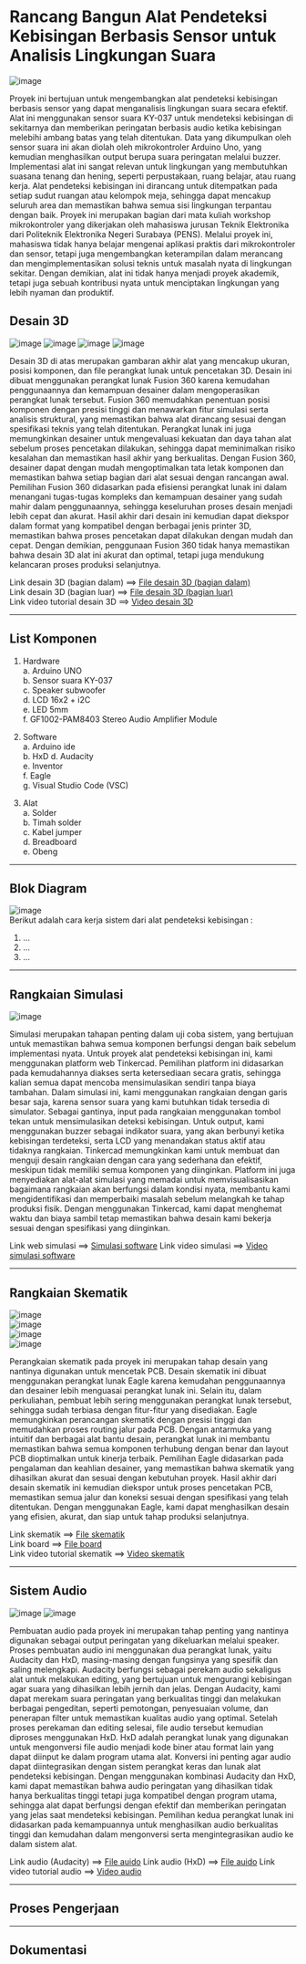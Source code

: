 # Rancang Bangun Alat Pendeteksi Kebisingan Berbasis Sensor untuk Analisis Lingkungan Suara

![image](https://github.com/Renoadith/Projek-Mikrokontroller/assets/168974067/350eb0ba-c08e-4825-985c-01733abdec70)

Proyek ini bertujuan untuk mengembangkan alat pendeteksi kebisingan berbasis sensor yang dapat menganalisis lingkungan suara secara efektif. Alat ini menggunakan sensor suara KY-037 untuk mendeteksi kebisingan di sekitarnya dan memberikan peringatan berbasis audio ketika kebisingan melebihi ambang batas yang telah ditentukan. Data yang dikumpulkan oleh sensor suara ini akan diolah oleh mikrokontroler Arduino Uno, yang kemudian menghasilkan output berupa suara peringatan melalui buzzer. Implementasi alat ini sangat relevan untuk lingkungan yang membutuhkan suasana tenang dan hening, seperti perpustakaan, ruang belajar, atau ruang kerja. Alat pendeteksi kebisingan ini dirancang untuk ditempatkan pada setiap sudut ruangan atau kelompok meja, sehingga dapat mencakup seluruh area dan memastikan bahwa semua sisi lingkungan terpantau dengan baik. Proyek ini merupakan bagian dari mata kuliah workshop mikrokontroler yang dikerjakan oleh mahasiswa jurusan Teknik Elektronika dari Politeknik Elektronika Negeri Surabaya (PENS). Melalui proyek ini, mahasiswa tidak hanya belajar mengenai aplikasi praktis dari mikrokontroler dan sensor, tetapi juga mengembangkan keterampilan dalam merancang dan mengimplementasikan solusi teknis untuk masalah nyata di lingkungan sekitar. Dengan demikian, alat ini tidak hanya menjadi proyek akademik, tetapi juga sebuah kontribusi nyata untuk menciptakan lingkungan yang lebih nyaman dan produktif.

## Desain 3D
 
![image](https://github.com/Renoadith/Projek-Mikrokontroller/assets/168979944/85a7ba89-321d-4ff1-a367-43d0feff3b33)
![image](https://github.com/Renoadith/Projek-Mikrokontroller/assets/168979944/3f1941e4-73e7-47b8-a253-5c22787e46cd)
![image](https://github.com/Renoadith/Projek-Mikrokontroller/assets/168979944/ec05c7ae-f840-4222-9692-bf013c5a8df7)
![image](https://github.com/Renoadith/Projek-Mikrokontroller/assets/168979944/3da72351-e29d-472a-8b1f-c3a4b2bfbd89)

Desain 3D di atas merupakan gambaran akhir alat yang mencakup ukuran, posisi komponen, dan file perangkat lunak untuk pencetakan 3D. Desain ini dibuat menggunakan perangkat lunak Fusion 360 karena kemudahan penggunaannya dan kemampuan desainer dalam mengoperasikan perangkat lunak tersebut. Fusion 360 memudahkan penentuan posisi komponen dengan presisi tinggi dan menawarkan fitur simulasi serta analisis struktural, yang memastikan bahwa alat dirancang sesuai dengan spesifikasi teknis yang telah ditentukan. Perangkat lunak ini juga memungkinkan desainer untuk mengevaluasi kekuatan dan daya tahan alat sebelum proses pencetakan dilakukan, sehingga dapat meminimalkan risiko kesalahan dan memastikan hasil akhir yang berkualitas. Dengan Fusion 360, desainer dapat dengan mudah mengoptimalkan tata letak komponen dan memastikan bahwa setiap bagian dari alat sesuai dengan rancangan awal. Pemilihan Fusion 360 didasarkan pada efisiensi perangkat lunak ini dalam menangani tugas-tugas kompleks dan kemampuan desainer yang sudah mahir dalam penggunaannya, sehingga keseluruhan proses desain menjadi lebih cepat dan akurat. Hasil akhir dari desain ini kemudian dapat diekspor dalam format yang kompatibel dengan berbagai jenis printer 3D, memastikan bahwa proses pencetakan dapat dilakukan dengan mudah dan cepat. Dengan demikian, penggunaan Fusion 360 tidak hanya memastikan bahwa desain 3D alat ini akurat dan optimal, tetapi juga mendukung kelancaran proses produksi selanjutnya.
  
Link desain 3D (bagian dalam) ==> <a href="https://github.com/Renoadith/Projek-Mikrokontroller/blob/main/Desain/bagian%20dalam.step">File desain 3D (bagian dalam)</a>  
Link desain 3D (bagian luar) ==> <a href="https://github.com/Renoadith/Projek-Mikrokontroller/blob/main/Desain/bagian%20luar.step">File desain 3D (bagian luar)</a>  
Link video tutorial desain 3D ==> <a href="https://youtu.be/MYmIewiCJK0?si=Z88mito5nbMwKOmb">Video desain 3D</a>  

---
## List Komponen
1. Hardware  
   a. Arduino UNO  
   b. Sensor suara KY-037  
   c. Speaker subwoofer   
   d. LCD 16x2 + i2C  
   e. LED 5mm  
   f. GF1002-PAM8403 Stereo Audio Amplifier Module
   
3. Software  
   a. Arduino ide  
   b. HxD
   d. Audacity  
   e. Inventor  
   f. Eagle  
   g. Visual Studio Code (VSC) 
   
5. Alat  
   a. Solder  
   b. Timah solder  
   c. Kabel jumper  
   d. Breadboard  
   e. Obeng  
---
## Blok Diagram  
![image](https://github.com/Renoadith/Projek-Mikrokontroller/assets/168974067/044f7e2e-e520-40c2-83e1-b7b0f8205fd9)  
Berikut adalah cara kerja sistem dari alat pendeteksi kebisingan :
1. ...
2. ...
3. ...

---
## Rangkaian Simulasi  
![image](https://github.com/Renoadith/Projek-Mikrokontroller/assets/168974067/85ca22a6-ed74-4b18-a4ad-6116f521a506)  
  
Simulasi merupakan tahapan penting dalam uji coba sistem, yang bertujuan untuk memastikan bahwa semua komponen berfungsi dengan baik sebelum implementasi nyata. Untuk proyek alat pendeteksi kebisingan ini, kami menggunakan platform web Tinkercad. Pemilihan platform ini didasarkan pada kemudahannya diakses serta ketersediaan secara gratis, sehingga kalian semua dapat mencoba mensimulasikan sendiri tanpa biaya tambahan. Dalam simulasi ini, kami menggunakan rangkaian dengan garis besar saja, karena sensor suara yang kami butuhkan tidak tersedia di simulator. Sebagai gantinya, input pada rangkaian menggunakan tombol tekan untuk mensimulasikan deteksi kebisingan. Untuk output, kami menggunakan buzzer sebagai indikator suara, yang akan berbunyi ketika kebisingan terdeteksi, serta LCD yang menandakan status aktif atau tidaknya rangkaian. Tinkercad memungkinkan kami untuk membuat dan menguji desain rangkaian dengan cara yang sederhana dan efektif, meskipun tidak memiliki semua komponen yang diinginkan. Platform ini juga menyediakan alat-alat simulasi yang memadai untuk memvisualisasikan bagaimana rangkaian akan berfungsi dalam kondisi nyata, membantu kami mengidentifikasi dan memperbaiki masalah sebelum melangkah ke tahap produksi fisik. Dengan menggunakan Tinkercad, kami dapat menghemat waktu dan biaya sambil tetap memastikan bahwa desain kami bekerja sesuai dengan spesifikasi yang diinginkan.  
  
Link web simulasi ==> <a href="https://www.tinkercad.com/things/jV3vWOUGUW2-simulasi/editel">Simulasi software</a>
Link video simulasi ==> <a href="https://youtu.be/cqOJ23cZhoI?si=dtuSKsLPAU53A1Sa">Video simulasi software</a>  

---
## Rangkaian Skematik
![image](https://github.com/Renoadith/Projek-Mikrokontroller/assets/168974067/c88580ec-2b27-44fd-a577-7934d52eb0f1)  
![image](https://github.com/Renoadith/Projek-Mikrokontroller/assets/168974067/8d4a1f71-460a-4c50-ac2c-bce17f3a6d7a)  
![image](https://github.com/Renoadith/Projek-Mikrokontroller/assets/168974067/1ba611ad-98a0-4d11-b012-2c81b5424951)  
![image](https://github.com/Renoadith/Projek-Mikrokontroller/assets/168974067/6534751c-41b9-42c2-aa92-39730f7b03ba)  

Perangkaian skematik pada proyek ini merupakan tahap desain yang nantinya digunakan untuk mencetak PCB. Desain skematik ini dibuat menggunakan perangkat lunak Eagle karena kemudahan penggunaannya dan desainer lebih menguasai perangkat lunak ini. Selain itu, dalam perkuliahan, pembuat lebih sering menggunakan perangkat lunak tersebut, sehingga sudah terbiasa dengan fitur-fitur yang disediakan. Eagle memungkinkan perancangan skematik dengan presisi tinggi dan memudahkan proses routing jalur pada PCB. Dengan antarmuka yang intuitif dan berbagai alat bantu desain, perangkat lunak ini membantu memastikan bahwa semua komponen terhubung dengan benar dan layout PCB dioptimalkan untuk kinerja terbaik. Pemilihan Eagle didasarkan pada pengalaman dan keahlian desainer, yang memastikan bahwa skematik yang dihasilkan akurat dan sesuai dengan kebutuhan proyek. Hasil akhir dari desain skematik ini kemudian diekspor untuk proses pencetakan PCB, memastikan semua jalur dan koneksi sesuai dengan spesifikasi yang telah ditentukan. Dengan menggunakan Eagle, kami dapat menghasilkan desain yang efisien, akurat, dan siap untuk tahap produksi selanjutnya.

Link skematik ==> <a href="https://github.com/Renoadith/Projek-Mikrokontroller/blob/main/Schematik/Alat%20pendeteksi%20kebisingan.sch">File skematik</a>  
Link board ==> <a href="https://github.com/Renoadith/Projek-Mikrokontroller/blob/main/Schematik/Alat%20pendeteksi%20kebisingan.brd">File board</a>  
Link video tutorial skematik ==> <a href="https://youtu.be/qFakJmJQMaU?feature=shared">Video skematik</a>  

---
## Sistem Audio
![image](https://github.com/Renoadith/Projek-Mikrokontroller/assets/168974067/31788840-6017-4436-a93f-9abfd1e0c013)
![image](https://github.com/Renoadith/Projek-Mikrokontroller/assets/168974067/fb3e670c-983c-4cfe-8e1b-df53758e2d61)

Pembuatan audio pada proyek ini merupakan tahap penting yang nantinya digunakan sebagai output peringatan yang dikeluarkan melalui speaker. Proses pembuatan audio ini menggunakan dua perangkat lunak, yaitu Audacity dan HxD, masing-masing dengan fungsinya yang spesifik dan saling melengkapi. Audacity berfungsi sebagai perekam audio sekaligus alat untuk melakukan editing, yang bertujuan untuk mengurangi kebisingan agar suara yang dihasilkan lebih jernih dan jelas. Dengan Audacity, kami dapat merekam suara peringatan yang berkualitas tinggi dan melakukan berbagai pengeditan, seperti pemotongan, penyesuaian volume, dan penerapan filter untuk memastikan kualitas audio yang optimal. Setelah proses perekaman dan editing selesai, file audio tersebut kemudian diproses menggunakan HxD. HxD adalah perangkat lunak yang digunakan untuk mengonversi file audio menjadi kode biner atau format lain yang dapat diinput ke dalam program utama alat. Konversi ini penting agar audio dapat diintegrasikan dengan sistem perangkat keras dan lunak alat pendeteksi kebisingan. Dengan menggunakan kombinasi Audacity dan HxD, kami dapat memastikan bahwa audio peringatan yang dihasilkan tidak hanya berkualitas tinggi tetapi juga kompatibel dengan program utama, sehingga alat dapat berfungsi dengan efektif dan memberikan peringatan yang jelas saat mendeteksi kebisingan. Pemilihan kedua perangkat lunak ini didasarkan pada kemampuannya untuk menghasilkan audio berkualitas tinggi dan kemudahan dalam mengonversi serta mengintegrasikan audio ke dalam sistem alat.

Link audio (Audacity) ==> <a href="https://github.com/Renoadith/Projek-Mikrokontroller/blob/main/Program/AUDIO%20rekam">File auido</a>
Link audio (HxD) ==> <a href="https://github.com/Renoadith/Projek-Mikrokontroller/blob/main/Program/AUDIO%20rekam.raw">File auido</a>
Link video tutorial audio ==> <a href="https://youtu.be/W0XZ7WrG6vU">Video audio</a>  

---
## Proses Pengerjaan

---
## Dokumentasi






